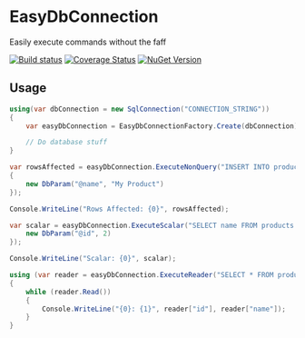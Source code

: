 # EasyDbConnection

Easily execute commands without the faff

[![Build status](https://ci.appveyor.com/api/projects/status/k8csv52p2w069geb/branch/master?svg=true)](https://ci.appveyor.com/project/mrstebo/easydbconnection/branch/master)
[![Coverage Status](https://coveralls.io/repos/github/mrstebo/EasyDbConnection/badge.svg?branch=master)](https://coveralls.io/github/mrstebo/EasyDbConnection?branch=master)
[![NuGet Version](https://img.shields.io/nuget/v/EasyDbConnection.svg)](https://www.nuget.org/packages/EasyDbConnection/)

## Usage

```cs
using(var dbConnection = new SqlConnection("CONNECTION_STRING"))
{
    var easyDbConnection = EasyDbConnectionFactory.Create(dbConnection);

    // Do database stuff
}
```

```cs
var rowsAffected = easyDbConnection.ExecuteNonQuery("INSERT INTO products (name) VALUES (@name)", new[]
{
    new DbParam("@name", "My Product")
});

Console.WriteLine("Rows Affected: {0}", rowsAffected);
```

```cs
var scalar = easyDbConnection.ExecuteScalar("SELECT name FROM products WHERE id=@id", new[] {
    new DbParam("@id", 2)
});

Console.WriteLine("Scalar: {0}", scalar);
```

```cs
using (var reader = easyDbConnection.ExecuteReader("SELECT * FROM products"))
{
    while (reader.Read())
    {
        Console.WriteLine("{0}: {1}", reader["id"], reader["name"]);
    }
}
```
